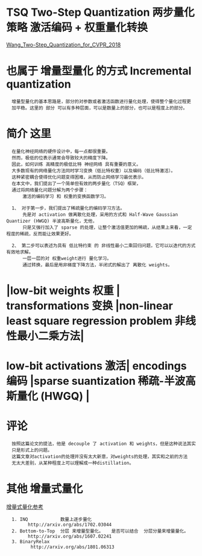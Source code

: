 # TSQ Two-Step Quantization 两步量化策略  激活编码 + 权重量化转换
[Wang_Two-Step_Quantization_for_CVPR_2018](http://openaccess.thecvf.com/content_cvpr_2018/papers/Wang_Two-Step_Quantization_for_CVPR_2018_paper.pdf)

# 也属于 增量型量化 的方式 Incremental quantization 
      增量型量化的基本思路是，部分的对参数或者激活函数进⾏量化处理，使得整个量化过程更
      加平稳。这⾥的 部分 可以有多种层⾯，可以是数量上的部分，也可以是程度上的部分。

# 简介 这里
      在量化神经网络的硬件设计中，每一点都很重要。
      然而，极低的位表示通常会导致较大的精度下降。
      因此，如何训练 高精度的极低比特 神经网络 具有重要的意义。
      大多数现有的网络量化方法同时学习变换（低比特权重）以及编码（低比特激活）。
      这种紧密耦合使得优化问题变得困难，从而防止网络学习最优表示。
      在本文中，我们提出了一个简单但有效的两步量化（TSQ）框架，
      通过将网络量化问题分解为两个步骤：
          激活的编码学习 和 权重的变换函数学习。
          
      1、 对于第一步，我们提出了稀疏量化的编码学习方法。
          先是对 activation 做离散化处理，采⽤的⽅式和 Half-Wave Gaussian Quantizer (HWGQ) 半波高斯量化，⽆他，
          只是⼜强⾏加⼊了 sparse 的处理，让整个激活值更加的稀疏，从结果上来看，⼀定程度的稀疏，反⽽能让效果更好。
      
      2、 第二步可以表述为具有 低比特约束 的 非线性最小二乘回归问题，它可以以迭代的方式有效地求解。
          ⼀层⼀层的对 权重weight进行 量化学习。
          通过转换，最后是⽤⾮梯度下降⽅法，半闭式的解出了 离散化 weights。
          
          
 
# |low-bit weights 权重   | transformations 变换 |non-linear least square regression problem 非线性最小二乘方法|

# low-bit activations 激活| encodings 编码       |sparse suantization 稀疏-半波高斯量化 (HWGQ) |

# 评论
      按照这篇论⽂的提法，他是 decouple 了 activation 和 weights，但是这种说法其实
      只是形式上的问题。
      这篇⽂章对activation的处理并没有太⼤新意，对weights的处理，其实和之前的⽅法
      ⽆太⼤差别，从某种程度上可以理解成⼀种distillation。
      
# 其他 增量式量化
[增量式量化参考](https://github.com/compression-friendlies/Paper-Collection-of-Efficient-ML/blob/13f9be280121c71d3ab801b0d2f209b5e7684164/%E5%A2%9E%E9%87%8F%E5%9E%8B%E9%87%8F%E5%8C%96%E6%80%BB%E7%BB%93.pdf)

      1. INQ            数量上逐步量化
            http://arxiv.org/abs/1702.03044
      2. Bottom-to-Top  分层 来增量型量化。   是否可以结合  分层分量来增量量化。
            http://arxiv.org/abs/1607.02241 
      3. BinaryRelax
             http://arxiv.org/abs/1801.06313

